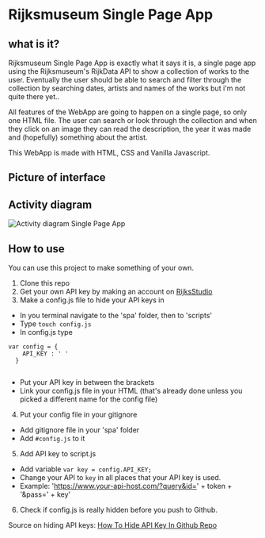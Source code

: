 # Rijksmuseum Single Page App


## what is it?
Rijksmuseum Single Page App is exactly what it says it is, a single page app using the Rijksmuseum's RijkData API to show a collection of works to the user. Eventually the user should be able to search and filter through the collection by searching dates, artists and names of the works but i'm not quite there yet.. 

All features of the WebApp are going to happen on a single page, so only one HTML file. The user can search or look through the collection and when they click on an image they can read the description, the year it was made and (hopefully) something about the artist.

This WebApp is made with HTML, CSS and Vanilla Javascript.

## Picture of interface 

## Activity diagram
![Activity diagram Single Page App](https://github.com/norakramer1/web-app-from-scratch-2122/blob/main/spa/images/activity-diagram-spa-nora.png?raw=true)

## How to use
You can use this project to make something of your own.

1. Clone this repo
2. Get your own API key by making an account on [RijksStudio](https://www.example.com)
3. Make a config.js file to hide your API keys in

- In you terminal navigate to the 'spa' folder, then to 'scripts'
- Type `touch config.js`
- In config.js type 
```
var config = {
    API_KEY : ' '
  }
  
  ```
- Put your API key in between the brackets
- Link your config.js file in your HTML (that's already done unless you picked a different name for the config file)

4. Put your config file in your gitignore

- Add gitignore file in your 'spa' folder
- Add `#config.js` to it

5. Add API key to script.js
- Add variable `var key = config.API_KEY;`
- Change your API to `key` in all places that your API key is used.
- Example: 'https://www.your-api-host.com/?query&id=' + token + '&pass=' + key'

6. Check if config.js is really hidden before you push to Github.

Source on hiding API keys: [How To Hide API Key In Github Repo](https://dev.to/ptprashanttripathi/how-to-hide-api-key-in-github-repo-2ik9)



## 
